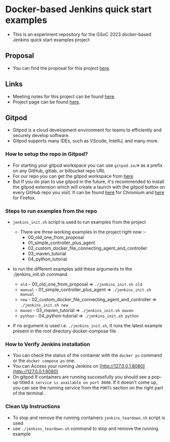 # Docker-based Jenkins quick start examples

* This is an experiment repository for the GSoC 2023 docker-based Jenkins quick start examples project 

## Proposal

* You can find the proposal for this project [here](https://docs.google.com/document/d/1ZpPihadYqpAvR20rxZkTD2SVpf34E6YMzg6opU6yHAg/edit#heading=h.lntg56ljm653).

## Links

* Meeting notes for this project can be found [here](https://docs.google.com/document/d/1yij9OvM2_92My3vqjn6u8ABHjXcyy0a7O6oM30b6ctM/edit).
* Project page can be found [here](https://www.jenkins.io/projects/gsoc/2023/projects/docker-compose-build/).

## Gitpod  
* Gitpod is a cloud development environment for teams to efficiently and securely develop software.
* Gitpod supports many IDEs, such as VScode, IntelliJ, and many more.  

 ### How to setup the repo in Gitpod?
* For starting your gitpod workspace you can use `gitpod.io/#` as a prefix on any GitHub, gitlab, or bitbucket repo URL
* For our repo you can get the gitpod workspace from [here](https://gitpod.io/#https://github.com/ash-sxn/GSoC-2023-docker-based-quickstart)  
* But If you do plan to use gitpod in the future, it's recommended to install the gitpod extension which will create a launch with the gitpod button on every GitHub repo you visit.
It can be found [here](https://chrome.google.com/webstore/detail/gitpod-online-ide/dodmmooeoklaejobgleioelladacbeki) for Chromium and [here](https://addons.mozilla.org/firefox/addon/gitpod/) for Firefox.
### Steps to run examples from the repo
* `jenkins_init.sh` script is used to run examples from the project 
    * There are three working examples in the project right now :- 
      * 00_old_one_from_proposal
      * 01_simple_controller_plus_agent
      * 02_custom_docker_file_connecting_agent_and_controller
      * 03_maven_tutorial 
      * 04_python_tutorial 
* to run the different examples add these arguments to the ./jenkins_init.sh command

    * `old` - 00_old_one_from_proposal => `./jenkins_init.sh old`
    * `manual` - 01_simple_controller_plus_agent => `./jenkins_init.sh manual`
    * `new` - 02_custom_docker_file_connecting_agent_and_controller => `./jenkins_init.sh new`
    * `maven` - 03_maven_tutorial => `./jenkins_init.sh maven`
    * `python` - 04_python-tutorial => `./jenkins_init.sh python`
* If no argument is used i.e. `./jenkins_init.sh`, It runs the latest example present in the root directory docker-compose file

### How to Verify Jenkins installation
* You can check the status of the container with the `docker ps` command or the `docker compose ps` one.
* You can Access your running Jenkins on [http://127.0.0.1:8080](http://127.0.0.1:8080)
* On gitpod If containers are running successfully you should see a pop-up titled `A service is available on port 8080`. If it doesn't come up, you can see the running service from the `PORTS` section on the right part of the terminal .

### Clean Up Instructions
* To stop and remove the running containers `jenkins_teardown.sh` script is used  
* use `./jenkins_teardown.sh` command to stop and remove the running example 